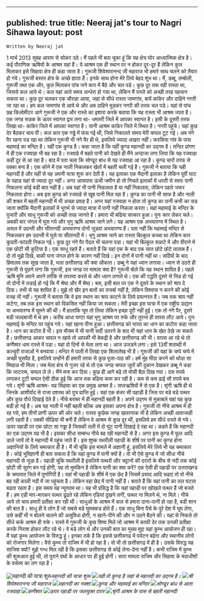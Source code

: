 
---
published: true
title: Neeraj jat's tour to Nagri Sihawa
layout: post
---


`Written by Neeraj jat`

1 मार्च 2013
सुबह आराम से सोकर उठे। मैं पहले भी बता चुका हूं कि यह क्षेत्र घोर आध्यात्मिक क्षेत्र है। कई पौराणिक ऋषियों के आश्रम यहां हैं। ये आश्रम एक ही स्थान पर न होकर दूर-दूर हैं लेकिन कुल मिलाकर इसे सिहावा क्षेत्र ही कहा जाता है।
गुरूजी शिवेश्वरानन्द जी महाराज भी हमारे साथ चलने को तैयार हो गये। गुरूजी बस्तर क्षेत्र के अच्छे ज्ञाता हैं। इनके साथ होना मेरे लिये बेहद शुभ था। मैं, डब्बू, तम्बोली, गुरूजी तथा एक और, कुल मिलाकर पांच जने कार में बैठे और चल पडे।
कुछ दूर तक वही रास्ता था, जिससे कल आये थे। कल यहां आते समय अन्धेरा हो गया था, लेकिन मैं रास्ते को अच्छी तरह पहचान सकता था। कुछ दूर चलकर एक चौराहा आया, जहां से सीधे रास्ता जामगांव, बायें कांकेर और दाहिने नगरी जा रहा था। हम कल जामगांव से आये थे और अब दाहिने मुडकर नगरी की तरफ चल पडे। यहां से पांच छह किलोमीटर आगे गुरूजी ने एक और रास्ते का इशारा करके बताया कि यह रास्ता भी आश्रम जाता है।
एक जगह सडक के ऊपर स्वागत द्वार लगा था- धमतरी जिले में आपका स्वागत है। इसी के दूसरी तरफ लिखा था- कांकेर जिले में आपका स्वागत है। यानी आश्रम कांकेर जिले में स्थित है।
नगरी पहुंचे। यहां कुछ देर बैठकर चाय पी। कल कार एक गड्ढे में फंस गई थी, जिसे निकालते समय मेरी चप्पल टूट गई। अब नंगे पैर रहना पड रहा था लेकिन गुरूजी भी नंगे पैर ही थे, इसलिये ज्यादा अखरा नहीं।
फरसिया गांव के पास महामाई का मन्दिर है। यहीं एक कुण्ड है। कहा जाता है कि यहीं कुण्ड महानदी का उद्गम है। मन्दिर प्रांगण में ही एक रजवाहा भी बह रहा है। रजवाहे में बहते पानी को देखते ही मैंने अन्दाजा लगा लिया कि यह रजवाहा कहीं दूर से आ रहा है। बाद में पता चला कि सोण्ढूर बांध से यह रजवाहा आ रहा है।
कुण्ड चारों तरफ से पक्का बना है। एक कोने में एक नाली निकलकर खेतों में बहती चली गई है। गुरूजी ने बताया कि यही महानदी है और यहीं से यह अपनी यात्रा शुरू कर देती है।
यह इलाका एक मैदानी इलाका है लेकिन पूर्वी घाट के पहाड यहां से ज्यादा दूर नहीं। अगर आसपास ऊंची जमीन हो तो निचले इलाकों में धरती से स्वतः पानी निकलना कोई बडी बात नहीं है। अब यहां भी पानी निकलता है या नहीं निकलता, लेकिन पहले जरूर निकलता होगा। अब इस कुण्ड को रजवाहे से खूब पानी मिल रहा है। कुण्ड का पानी भी साफ है और नाली की शक्ल में बहती महानदी में भी अच्छा प्रवाह है। अगर यहां रजवाहा न होता तो कुण्ड का पानी कभी का सड जाता क्योंकि मैदानी इलाकों में भूगर्भ से ज्यादा मात्रा में पानी नहीं निकला करता।
यहां महामाई के मन्दिर के पुजारी और साधु गुरूजी को अच्छी तरह जानते हैं। हमारा भी बढिया सत्कार हुआ।
पुनः कार लेकर चले। अबकी बार जंगल में घुस गये और भृगु ऋषि आश्रम जाने लगे। यह आश्रम एक अभयारण्य में स्थित है। असल में उदन्ती और सीतानदी अभयारण्य दोनों जुडवां अभयारण्य हैं। पता नहीं कि महामाई मन्दिर से निकलकर हम उदन्ती में घुसे या सीतानदी में।
भृगु आश्रम जाने का रास्ता बिल्कुल कच्चा था लेकिन कार कूदती-फांदती निकल गई। कुछ दूर नंगे पैर पैदल भी चलना पडा।
यहां भी बिल्कुल सन्नाटे में और वीराने में एक छोटी सी कुटिया है। एक साधु रहते हैं। बताते हैं कि यहां एक के बाद एक सात छोटे छोटे तालाब हैं। दो तो मुझे दिखे, बाकी घना जंगल होने के कारण नहीं दिखे। इन दोनों में पानी नहीं था। सर्दियों के बाद हिमालय तक सूख जाता है, भला छत्तीसगढ की क्या औकात।
डब्बू ने यहां ध्यान लगाया। ध्यान से उठते ही गुरूजी से पूछने लगा कि गुरूजी, इस जगह पर मामला क्या है? गुरूजी बोले कि यह स्थान शापित है।
पहले ऋषि मुनि अपने अपने तरीके से तपस्या करते थे और ध्यान लगाते थे। एक की पद्धति दूसरे से भिन्न हो गई तो दोनों में लडाई हो गई कि मैं श्रेष्ठ और मैं श्रेष्ठ। बस, इसी बात पर एक ने दूसरे के स्थान को श्राप दे दिया। तभी से यह शापित है। मुझे तो खैर इन बातों का तजर्बा नहीं है, लेकिन विश्वास न करने की कोई वजह भी नहीं। गुरूजी ने बताया कि वे इस स्थान का श्राप काटने के लिये प्रयत्नरत हैं। जब तक श्राप नहीं कटेगा, तब तक इस स्थान को विकसित नहीं किया जा सकता।
मेरी इच्छा इस यात्रा में एक राष्ट्रीय उद्यान या अभयारण्य में घूमने की थी। मैं हालांकि घूम तो लिया लेकिन इच्छा पूरी नहीं हुई। एक तो नंगे पैर, दूसरे बडी जल्दबाजी में थे हम। करीब आधा घण्टा यहां भृगु आश्रम पर रुके और तुरन्त ही वापस लौट आये। पुनः महामाई के मन्दिर पर पहुंच गये।
यहां खाना पीना हुआ। छत्तीसगढ को भारत का धान का कटोरा कहा जाता है। धान का कटोरा है भी। इस मौसम में भी यानी सर्दी उतरने के बाद भी यहां धान के खेत देखे जा सकते हैं। छत्तीसगढ आकर चावल न खाये तो आपकी भी बेकद्री है और छत्तीसगढ की भी।
वापस आ रहे थे तो कर्णेश्वर धाम रास्ते में पडा। यहां दो दिनों से मेला लगा था। आज उजडने लगा। इसे 13वीं शताब्दी में कल्चुरी राजाओं ने बनवाया। मन्दिर में पाली में लिखा एक शिलालेख भी है। गुरूजी की यहां के चप्पे चप्पे में अच्छी घुसपैठ है, इसलिये उन्होंने ही हमारी तरफ से कुछ पूजा-पाठ की। हमें मुंह मीठा करने को थोडा सा मिष्ठान्न भी मिला।
जब मेला क्षेत्र से गुजर रहे थे तो एक जगह चप्पल जूतों की दुकान देखकर डब्बू ने कहा कि जाटराम, चप्पल ले ले। मैंने मना कर दिया। कुछ ही आगे बढे तो मोची बैठा दिख गया। दस रुपये लगाकर टूटी चप्पल ऐसी ठीक हुई कि आज तक बढिया काम कर रही है। कम से कम ढाई सौ रुपये बच गये।
शृंगी ऋषि आश्रम- यह सिहावा का एक प्रमुख आश्रम है। सप्तऋषियों में से एक है। शृंगी ऋषि ही थे जिनके आशीर्वाद से राजा दशरथ को पुत्र प्राप्ति हुई। यहां एक बंजर सी पहाडी है जिस पर बडे बडे पत्थर और कुछ पौधे दिखाई देते हैं। नीचे बराबर में ही महानदी बहती है। अपने उद्गम से मुकाबले यहां यह कुछ बडी हो गई है। अब यह नाली में नहीं बहती बल्कि अब इसका अपना क्षेत्र है।
गुरूजी तो नीचे आश्रम में ही रह गये, हम तीनों प्राणी ऊपर की ओर चले। रास्ता कुछेक जगह खतरनाक भी है लेकिन अच्छी आवाजाही लगी रहती है। पक्की सीढियां भी बनी हैं लेकिन वे आश्रम से कुछ दूर थीं, इसलिये हम सीधे रास्ते से गये।
ऊपर पहाडी पर एक छोटा सा गड्ढा है जिसकी तली में दो घूंट पानी दिखाई दे रहा था। कहते हैं कि महानदी का एक उद्गम यह भी है। इसका सीधा सम्बन्ध नीचे बह रही महानदी से है। अगर इस कुण्ड में फूल आदि डाले जायें तो वे महानदी में पहुंच जाते हैं। इस शुष्क पथरीली पहाडी के शीर्ष पर पानी का कुण्ड होना अज्ञानियों के लिये चमत्कार ही है। मैं भी चूंकि इस मामले में अज्ञानी हूं, इसलिये मेरे लिये भी यह चमत्कार है। कोई भूविज्ञानी ही बता सकता है कि यहां कुण्ड में पानी क्यों है। वो भी ऐसे कुण्ड में जो सीधा नीचे महानदी से जुडा है। पहाडी चूंकि पथरीली है इसलिये पत्थरों और चट्टानों की दरारों के बीच से नदी तक कोई छोटी सी सुरंग बन गई होगी, यह तो मुमकिन है लेकिन पानी का क्या करें?
एक ऐसी ही पहाडी पर उत्तराखण्ड के चम्पावत जिले में पूर्णागिरी है। वहां भी पहाडी के शीर्ष में एक छेद है जिसमें प्रसाद आदि चढाएं तो वो नीचे बह रही काली नदी में जा पहुंचता है। लेकिन वहां छेद में पानी नहीं है। बताते हैं कि यहां पानी का तल घटता बढता रहता है। इस समय यह न्यूनतम था।
यह भी प्रसिद्ध है कि यहां पहाडी पर खोखले पत्थर हैं जो बजते हैं। हम एडी मार-मारकर पत्थर ढूंढते रहे लेकिन एडियां दुखने लगीं, पत्थर ना मिलने थे, ना मिले।
नीचे आये तो चाय हमारी प्रतीक्षा कर रही थी। साधुओं के आश्रम में कल से हमारा दाना-पानी हो रहा है, बडी शान की बात है। साधु ही वे लोग हैं जो सबसे बडे घुमक्कड होते हैं। एक साधु बिना पैसे के पूरे देश में घूम लेगा, उसे कहीं भी न बोलने चालने की असुविधा होगी, न खाने-पीने की और न उठने बैठने की।
यहां से निकले तो सीधे कर्क आश्रम ही रुके। रास्ते में गुरूजी के कुछ शिष्य मिले जो आश्रम में काफी देर तक उनकी प्रतीक्षा करके निराश होकर लौट रहे थे। वे बडे लोग थे और उनकी बात का मुख्य मुद्दा यहां कुम्भ आयोजन ही रहा। मैं यहां कुम्भ आयोजन के विरुद्ध हूं। इनका तर्क है कि इससे छत्तीसगढ में पर्यटन बढेगा और स्थानीय लोगों को रोजगार मिलेगा। वैसे कुम्भ तो राजिम में भी हो रहा है। वो भी तो छत्तीसगढ में ही है। उसके विरुद्ध यह साजिश क्यों?
मुझे गन्ध मिल रही है कि इसका छत्तीसगढ से कोई लेना-देना नहीं है। कभी राजिम में कुम्भ की शुरूआत हुई थी, तो पुराने ग्रंथों के आधार पर ही हुई होगी। सारा मामला राजिम और सिहावा के मठाधीशों के वर्चस्व का लग रहा है।

![महानदी की यात्रा शुरू](http://3.bp.blogspot.com/-0Lysz55cA_c/UVb4IczK49I/AAAAAAAAQIo/un3VlEqn2Yg/s640/01.+ORIGIN+OF+MAHANADI.jpg "महानदी की यात्रा शुरू")*महानदी की यात्रा शुरू*
![](http://1.bp.blogspot.com/-qejKoMos2ZU/UVb4K5bh69I/AAAAAAAAQIw/FdBt5DQvRds/s640/02.+ORIGIN+OF+MAHANADI.jpg)*यही वो कुण्ड है जहां से महानदी का उद्गम है।*
![](http://3.bp.blogspot.com/-po_3mHed3jA/UVb4MRgs3hI/AAAAAAAAQI4/0nLpdD-9-Bg/s1600/03.+ORIGIN+OF+MAHANADI.jpg)*श्री शिवेश्वरानन्द जी महाराज*
![](http://2.bp.blogspot.com/-7tZw7YX1_us/UVb4Xvx6qpI/AAAAAAAAQJA/KXwHZ5Jw4C4/s640/04.+ORIGIN+OF+MAHANADI.jpg)*महानदी का नक्शा*
![](http://2.bp.blogspot.com/-BrJ-Poe0aRE/UVb4Y4BPmZI/AAAAAAAAQJI/jqi93_PYykM/s640/06.+ORIGIN+OF+MAHANADI.jpg)*कुण्ड और महामाई का मन्दिर*
![](http://3.bp.blogspot.com/-xkPOLVVzlXw/UVb4jqobT1I/AAAAAAAAQJY/yjjAh8UfyY0/s640/07.+ORIGIN+OF+MAHANADI.jpg)*सोण्ढूर बांध से आता रजवाहा*
![](http://4.bp.blogspot.com/-uaLXqAcDQBg/UVb5pu5pEVI/AAAAAAAAQKo/je7uP7bRY7Y/s640/17.+ORIGIN+OF+MAHANADI.jpg)*कर्णेश्वर*
![](http://4.bp.blogspot.com/-BVB5pI85eec/UVb533Oc3oI/AAAAAAAAQK8/fmnH2NaMWms/s640/20.+ORIGIN+OF+MAHANADI.jpg)*ऊपर पहाडी पर जलयुक्त दरार*
![](http://1.bp.blogspot.com/-HcYuioZmW6w/UVb6ac6FgrI/AAAAAAAAQLo/pj3jA-aM0gM/s640/25.+ORIGIN+OF+MAHANADI.jpg)*श्रृंगी आश्रम के पास से बहती महानदी*

